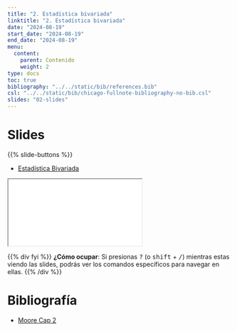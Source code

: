 ```yaml
---
title: "2. Estadística bivariada"
linktitle: "2. Estadística bivariada"
date: "2024-08-19"
start_date: "2024-08-19"
end_date: "2024-08-19"
menu:
  content:
    parent: Contenido
    weight: 2
type: docs
toc: true
bibliography: "../../static/bib/references.bib"
csl: "../../static/bib/chicago-fullnote-bibliography-no-bib.csl"
slides: "02-slides"
---
```


# Slides

{{% slide-buttons %}}

<ul class="nav nav-tabs" id="slide-tabs" role="tablist">
<li class="nav-item">
<a class="nav-link active" id="estadística-bivariada-tab" data-toggle="tab" href="#estadística-bivariada" role="tab" aria-controls="estadística-bivariada" aria-selected="true">Estadística Bivariada</a>
</li>
</ul>

<div id="slide-tabs" class="tab-content">

<div id="estadística-bivariada" class="tab-pane fade show active" role="tabpanel" aria-labelledby="estadística-bivariada-tab">

<div class="embed-responsive embed-responsive-16by9">

<iframe class="embed-responsive-item" src="/slides/02-slides.html#0">
</iframe>

</div>

</div>

</div>

{{% div fyi %}}
**¿Cómo ocupar**: Si presionas <kbd>?</kbd> (o <kbd>shift</kbd> + <kbd>/</kbd>) mientras estas viendo las slides, podrás ver los comandos específicos para navegar en ellas.
{{% /div %}}

# Bibliografía

- [Moore Cap 2](../bib/David%20S.%20Moore%20-%20Estadística%20aplicada%20básica,%20cap%202.pdf/)
